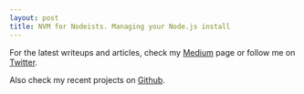 ```yaml
---
layout: post
title: NVM for Nodeists. Managing your Node.js install
---
```


For the latest writeups and articles, check my [Medium](https://medium.com/@carlosedp/) page or follow me on [Twitter](https://twitter.com/carlosedp).

Also check my recent projects on [Github](https://github.com/carlosedp).
